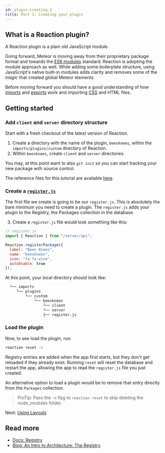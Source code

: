```yaml
---
id: plugin-creating-2
title: Part 1: Creating your plugin
---
```

    
## What is a Reaction plugin?

A Reaction plugin is a plain old JavaScript module.

Going forward, Meteor is moving away from their proprietary package format and towards the [ES6 modules](http://exploringjs.com/es6/ch_modules.html) standard. Reaction is adopting the module approach as well. While adding some boilerplate structure, using JavaScript's native built-in modules adds clarity and removes some of the _magic_ that created global Meteor elements. 

Before moving forward you should have a good understanding of how [imports](https://developer.mozilla.org/en/docs/web/javascript/reference/statements/import) and
[exports](https://developer.mozilla.org/en/docs/web/javascript/reference/statements/export) work
and importing [CSS](https://guide.meteor.com/build-tool.html#css-importing) and HTML files.

## Getting started

### Add `client` and `server` directory structure

Start with a fresh checkout of the latest version of Reaction.

1. Create a directory with the name of the plugin, `beesknees`, within the `imports/plugins/custom` directory of Reaction.
2. Within `beesknees`, create `client` and `server` directories.

You may, at this point want to also `git init` so you can start tracking your new package with source control. 

The reference files for this tutorial are available [here](https://github.com/reactioncommerce/reaction-example-plugin).

### Create a [`register.js`](https://github.com/reactioncommerce/reaction-example-plugin/blob/master/register.js)

The first file we create is going to be our `register.js`. This is absolutely the bare minimum you need to create
a plugin. The `register.js` adds your plugin to the Registry, the Packages collection in the database. 

3. Create a `register.js` file would look something like this:

```js
// register.js
import { Reaction } from "/server/api";

Reaction.registerPackage({
  label: "Bees Knees",
  name: "beesknees",
  icon: "fa fa-vine",
  autoEnable: true
});
```

At this point, your local directory should look like:

```sh
  └── imports
     └── plugins
         └── custom
             └── beesknees
                 └── client
                 └── server
                 ├── register.js
```

### Load the plugin

Now, to see load the plugin, run:

```sh
reaction reset -n
```

Registry entries are added when the app first starts, but they don't get reloaded if they already exist. Running `reset` will reset the database and restart the app, allowing the app to read the `register.js` file you just created.

An alternative option to load a plugin would be to remove that entry directly from the `Packages` collection.

> ProTip: Pass the `-n` flag to `reaction reset` to skip deleting the node_modules folder.

Next: [Using Layouts](plugin-layouts-3.md)

## Read more

- [Docs: Registry](registry.md)
- [Blog: An Intro to Architecture: The Registry](https://blog.reactioncommerce.com/an-intro-to-architecture-the-registry/)
